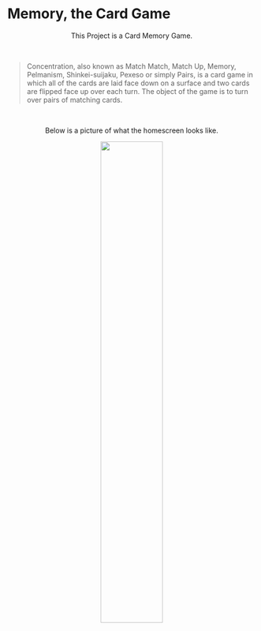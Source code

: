 # Memory, the Card Game

<p align="center">
  This Project is a Card Memory Game.
</p>
<br>

> Concentration, also known as Match Match, Match Up, Memory, Pelmanism, Shinkei-suijaku, Pexeso or simply Pairs, is a card
> game in which all of the cards are laid face down on a surface and two cards are flipped face up over each turn.
> The object of the game is to turn over pairs of matching cards.

<br>
<p align="center">
  Below is a picture of what the homescreen looks like.
</p>

<p align="center">
  <img width="50%" height="50%" src="https://i.imgur.com/fgQLjUx.png">
</p>